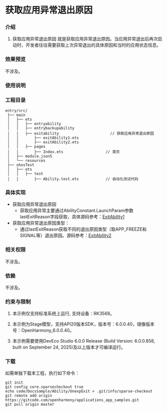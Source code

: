 # 获取应用异常退出原因

### 介绍

1. 获取应用异常退出原因
  就是获取应用异常退出原因。当应用异常退出后再次启动时，开发者往往需要获取上次异常退出的具体原因和当时的应用状态信息。

### 效果预览

不涉及。

### 使用说明

### 工程目录

```
entry/src/
 ├── main
 │   ├── ets
 │   │   ├── entryability
 │   │   ├── entrybackupability
 │   │   ├── exitability                       // 获取应用异常退出原因
 │   │       ├── exitAbility1.ets            
 │   │       ├── exitAbility2.ets
 │   │   ├── pages
 │   │       ├── Index.ets                   // 首页
 │   ├── module.json5
 │   └── resources
 ├── ohosTest
 │   ├── ets
 │   │   ├── test
 │   │       ├── Ability.test.ets            // 自动化测试代码
```
### 具体实现

* 获取应用异常退出原因
    * 获取应用异常主要通过AbilityConstant.LaunchParam参数lastExitReason字段获取，具体源码参考：[ExitAbility1](./entry/src/main/ets/exitability/ExitAbility1.ets)
* 获取应用异常退出原因类型：
    * 通过lastExitReason获取不同的退出原因类型（取APP_FREEZE和SIGNAL等）退出原因。源码参考：[ExitAbility2](./entry/src/main/ets/exitability/ExitAbility2.ets)

### 相关权限

不涉及。

### 依赖

不涉及。

### 约束与限制

1. 本示例仅支持标准系统上运行, 支持设备：RK3568。

2. 本示例为Stage模型，支持API20版本SDK，版本号：6.0.0.40，镜像版本号：OpenHarmony_6.0.0.40。

3. 本示例需要使用DevEco Studio 6.0.0 Release (Build Version: 6.0.0.858, built on September 24, 2025)及以上版本才可编译运行。

### 下载

如需单独下载本工程，执行如下命令：

```
git init
git config core.sparsecheckout true
echo code/DocsSample/Ability/UnexpExit > .git/info/sparse-checkout
git remote add origin https://gitcode.com/openharmony/applications_app_samples.git
git pull origin master
```
